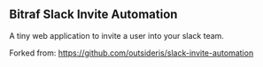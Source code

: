 Bitraf Slack Invite Automation
------------

A tiny web application to invite a user into your slack team.

Forked from: https://github.com/outsideris/slack-invite-automation

